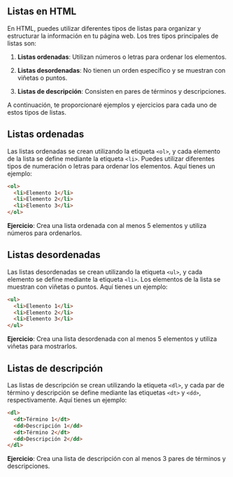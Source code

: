 ## Listas en HTML

En HTML, puedes utilizar diferentes tipos de listas para organizar y estructurar la información en tu página web. Los tres tipos principales de listas son:

1. **Listas ordenadas**: Utilizan números o letras para ordenar los elementos.

2. **Listas desordenadas**: No tienen un orden específico y se muestran con viñetas o puntos.

3. **Listas de descripción**: Consisten en pares de términos y descripciones.

A continuación, te proporcionaré ejemplos y ejercicios para cada uno de estos tipos de listas.

## Listas ordenadas

Las listas ordenadas se crean utilizando la etiqueta `<ol>`, y cada elemento de la lista se define mediante la etiqueta `<li>`. Puedes utilizar diferentes tipos de numeración o letras para ordenar los elementos. Aquí tienes un ejemplo:

```html
<ol>
  <li>Elemento 1</li>
  <li>Elemento 2</li>
  <li>Elemento 3</li>
</ol>
```

**Ejercicio**: Crea una lista ordenada con al menos 5 elementos y utiliza números para ordenarlos.

## Listas desordenadas

Las listas desordenadas se crean utilizando la etiqueta `<ul>`, y cada elemento se define mediante la etiqueta `<li>`. Los elementos de la lista se muestran con viñetas o puntos. Aquí tienes un ejemplo:

```html
<ul>
  <li>Elemento 1</li>
  <li>Elemento 2</li>
  <li>Elemento 3</li>
</ul>
```

**Ejercicio**: Crea una lista desordenada con al menos 5 elementos y utiliza viñetas para mostrarlos.

## Listas de descripción

Las listas de descripción se crean utilizando la etiqueta `<dl>`, y cada par de término y descripción se define mediante las etiquetas `<dt>` y `<dd>`, respectivamente. Aquí tienes un ejemplo:

```html
<dl>
  <dt>Término 1</dt>
  <dd>Descripción 1</dd>
  <dt>Término 2</dt>
  <dd>Descripción 2</dd>
</dl>
```

**Ejercicio**: Crea una lista de descripción con al menos 3 pares de términos y descripciones.
